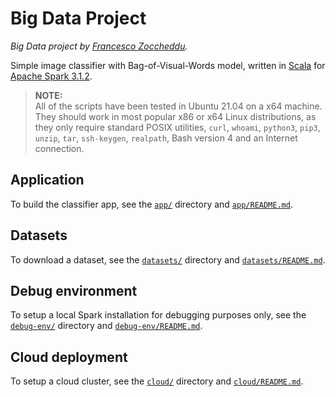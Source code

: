 # Big Data Project
*Big Data project by [Francesco Zoccheddu](https://www.github.com/francescozoccheddu).*

Simple image classifier with Bag-of-Visual-Words model, written in [Scala](https://www.scala-lang.org/) for [Apache Spark 3.1.2](https://spark.apache.org/).

> **NOTE:**   
All of the scripts have been tested in Ubuntu 21.04 on a x64 machine.  
They should work in most popular x86 or x64 Linux distributions, as they only require standard POSIX utilities, `curl`, `whoami`, `python3`, `pip3`, `unzip`, `tar`, `ssh-keygen`, `realpath`, Bash version 4 and an Internet connection.

## Application

To build the classifier app, see the [`app/`](app/) directory and [`app/README.md`](app/README.md).

## Datasets

To download a dataset, see the [`datasets/`](datasets/) directory and [`datasets/README.md`](datasets/README.md).

## Debug environment

To setup a local Spark installation for debugging purposes only, see the [`debug-env/`](debug-env/) directory and [`debug-env/README.md`](debug-env/README.md).

## Cloud deployment

To setup a cloud cluster, see the [`cloud/`](cloud/) directory and [`cloud/README.md`](cloud/README.md).
